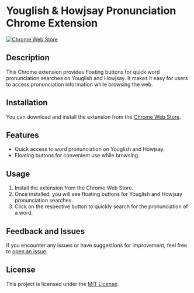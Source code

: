 # Youglish & Howjsay Pronunciation Chrome Extension

[![Chrome Web Store](https://img.shields.io/chrome-web-store/v/clhkbghopdclagfplhknlhcpnjefpacd.svg?style=flat-square)](https://chrome.google.com/webstore/detail/youglish-howjsay-pronunci/clhkbghopdclagfplhknlhcpnjefpacd)

## Description

This Chrome extension provides floating buttons for quick word pronunciation searches on Youglish and Howjsay. It makes it easy for users to access pronunciation information while browsing the web.

## Installation

You can download and install the extension from the [Chrome Web Store](https://chrome.google.com/webstore/detail/youglish-howjsay-pronunci/clhkbghopdclagfplhknlhcpnjefpacd).

## Features

- Quick access to word pronunciation on Youglish and Howjsay.
- Floating buttons for convenient use while browsing.

## Usage

1. Install the extension from the Chrome Web Store.
2. Once installed, you will see floating buttons for Youglish and Howjsay pronunciation searches.
3. Click on the respective button to quickly search for the pronunciation of a word.

## Feedback and Issues

If you encounter any issues or have suggestions for improvement, feel free to [open an issue](https://github.com/leonwongdev/pronunciation-ext/issues).

## License

This project is licensed under the [MIT License](LICENSE).


